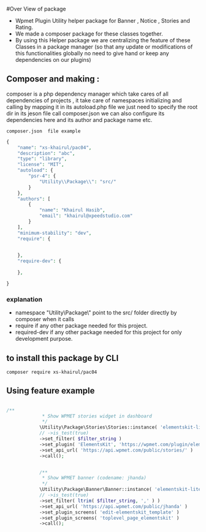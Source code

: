 #Over View of package 

* Wpmet Plugin Utility helper package for Banner , Notice , Stories and Rating.
* We made a composer package for these classes together.
* By using this Helper package we are centralizing the feature of these Classes in a package manager
  (so that any update or modifications of this functionalities globally no need to give hand or keep any dependencies on our plugins)



## Composer and making :

composer is a php dependency manager which take cares of all dependencies of projects ,
it take care of namespaces initializing and calling by mapping it in its autoload.php file we just need to specify the root dir in its jeson file call composer.json we can also configure its dependencies here and its author and package name etc. 

``composer.json  file example``

```php 
{
    "name": "xs-khairul/pac04",
    "description": "abc",
    "type": "library",
    "license": "MIT",
    "autoload": {
        "psr-4": {
            "Utility\\Package\\": "src/"
        }
    },
    "authors": [
        {
            "name": "Khairul Hasib",
            "email": "khairul@xpeedstudio.com"
        }
    ],
    "minimum-stability": "dev",
    "require": {
         

    },
    "require-dev": {
     
    },

}
```
### explanation 

* namespace "Utility\\Package\\" point to the src/ folder directly by composer when it calls 
* require if any other package needed for this project.
* required-dev if any other package needed for this project for only development purpose.


## to install this package by CLI

`` composer require xs-khairul/pac04  ``

## Using feature example 

```php 

/**
			 * Show WPMET stories widget in dashboard
			 */
			\Utility\Package\Stories\Stories::instance( 'elementskit-lite' )
			// ->is_test(true)
			->set_filter( $filter_string )
			->set_plugin( 'ElementsKit', 'https://wpmet.com/plugin/elementskit/' )
			->set_api_url( 'https://api.wpmet.com/public/stories/' )
			->call();


			/**
			 * Show WPMET banner (codename: jhanda)
			 */
			\Utility\Package\Banner\Banner::instance( 'elementskit-lite' )
			// ->is_test(true)
			->set_filter( ltrim( $filter_string, ',' ) )
			->set_api_url( 'https://api.wpmet.com/public/jhanda' )
			->set_plugin_screens( 'edit-elementskit_template' )
			->set_plugin_screens( 'toplevel_page_elementskit' )
			->call();


```

